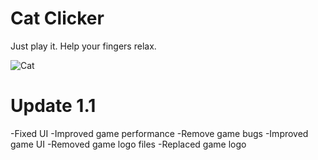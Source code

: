 # Cat Clicker

Just play it. Help your fingers relax.

![Cat](https://user-images.githubusercontent.com/97199437/196009942-9c480baa-ec93-45f4-a72a-300e0dac9086.png)

# Update 1.1
  -Fixed UI
  -Improved game performance
  -Remove game bugs
  -Improved game UI
  -Removed game logo files
  -Replaced game logo


